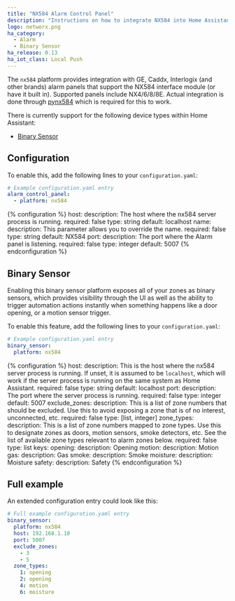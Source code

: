 ```yaml
---
title: "NX584 Alarm Control Panel"
description: "Instructions on how to integrate NX584 into Home Assistant."
logo: networx.png
ha_category:
  - Alarm
  - Binary Sensor
ha_release: 0.13
ha_iot_class: Local Push
---
```


The `nx584` platform provides integration with GE, Caddx, Interlogix (and other brands) alarm panels that support the NX584 interface module (or have it built in). Supported panels include NX4/6/8/8E. Actual integration is done through [pynx584](http://github.com/kk7ds/pynx584) which is required for this to work.

There is currently support for the following device types within Home Assistant:

- [Binary Sensor](#binary-sensor)

## Configuration

To enable this, add the following lines to your `configuration.yaml`:

```yaml
# Example configuration.yaml entry
alarm_control_panel:
  - platform: nx584
```

{% configuration %}
host:
  description: The host where the nx584 server process is running.
  required: false
  type: string
  default: localhost
name:
  description: This parameter allows you to override the name.
  required: false
  type: string
  default: NX584
port:
  description: The port where the Alarm panel is listening.
  required: false
  type: integer
  default: 5007
{% endconfiguration %}

## Binary Sensor

Enabling this binary sensor platform exposes all of your zones as binary sensors, which provides visibility through the UI as well as the ability to trigger automation actions instantly when something happens like a door opening, or a motion sensor trigger.

To enable this feature, add the following lines to your `configuration.yaml`:

```yaml
# Example configuration.yaml entry
binary_sensor:
  platform: nx584
```

{% configuration %}
host:
  description: This is the host where the nx584 server process is running. If unset, it is assumed to be `localhost`, which will work if the server process is running on the same system as Home Assistant.
  required: false
  type: string
  default: localhost
port:
  description: The port where the server process is running.
  required: false
  type: integer
  default: 5007
exclude_zones:
  description: This is a list of zone numbers that should be excluded. Use this to avoid exposing a zone that is of no interest, unconnected, etc.
  required: false
  type: [list, integer]
zone_types:
  description: This is a list of zone numbers mapped to zone types. Use this to designate zones as doors, motion sensors, smoke detectors, etc. See the list of available zone types relevant to alarm zones below.
  required: false
  type: list
  keys:
    opening:
      description: Opening
    motion:
      description: Motion
    gas:
      description: Gas
    smoke:
      description: Smoke
    moisture:
      description: Moisture
    safety:
      description: Safety
{% endconfiguration %}

## Full example

An extended configuration entry could look like this:

```yaml
# Full example configuration.yaml entry
binary_sensor:
  platform: nx584
  host: 192.168.1.10
  port: 5007
  exclude_zones:
    - 3
    - 5
  zone_types:
    1: opening
    2: opening
    4: motion
    6: moisture
```